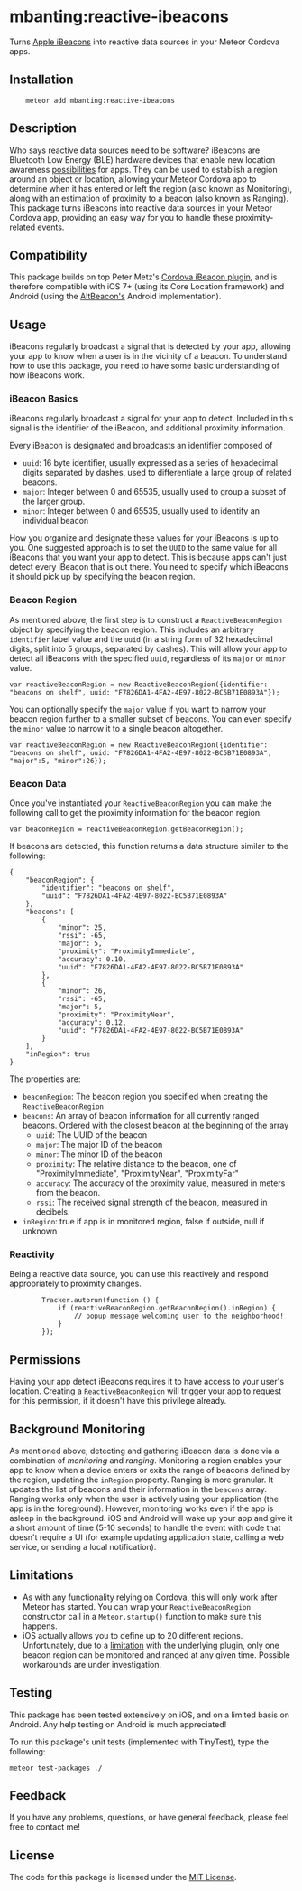 # mbanting:reactive-ibeacons

Turns [Apple iBeacons](https://developer.apple.com/ibeacon/) into reactive data sources in your Meteor Cordova apps. 

## Installation

```
    meteor add mbanting:reactive-ibeacons
```

## Description

Who says reactive data sources need to be software? iBeacons are Bluetooth Low Energy (BLE) hardware devices that enable new location awareness [possibilities](http://blog.mowowstudios.com/2015/02/100-use-cases-examples-ibeacon-technology/) for apps. They can be used to establish a region around an object or location, allowing your Meteor Cordova app to determine when it has entered or left the region (also known as Monitoring), along with an estimation of proximity to a beacon (also known as Ranging). This package turns iBeacons into reactive data sources in your Meteor Cordova app, providing an easy way for you to handle these proximity-related events. 


## Compatibility
This package builds on top Peter Metz's [Cordova iBeacon plugin](https://github.com/petermetz/cordova-plugin-ibeacon), and is therefore compatible with iOS 7+ (using its Core Location framework) and Android (using the [AltBeacon's](http://altbeacon.org/) Android implementation). 

## Usage
iBeacons regularly broadcast a signal that is detected by your app, allowing your app to know when a user is in the vicinity of a beacon. To understand how to use this package, you need to have some basic understanding of how iBeacons work. 

### iBeacon Basics
iBeacons regularly broadcast a signal for your app to detect. Included in this signal is the identifier of the iBeacon, and additional proximity information. 

Every iBeacon is designated and broadcasts an identifier composed of
- `uuid`: 16 byte identifier, usually expressed as a series of hexadecimal digits separated by dashes, used to differentiate a large group of related beacons.  
- `major`:  Integer between 0 and 65535, usually used to group a subset of the larger group. 
- `minor`: Integer between 0 and 65535, usually used to identify an individual beacon 

How you organize and designate these values for your iBeacons is up to you. One suggested approach is to set the `UUID` to the same value for all iBeacons that you want your app to detect. This is because apps can't just detect every iBeacon that is out there. You need to specify which iBeacons it should pick up by specifying the beacon region.

### Beacon Region
As mentioned above, the first step is to construct a `ReactiveBeaconRegion` object by specifying the beacon region. This includes an arbitrary `identifier` label value  and the `uuid` (in a string form of 32 hexadecimal digits, split into 5 groups, separated by dashes). This will allow your app to detect all iBeacons with the specified `uuid`, regardless of its `major` or `minor` value. 
```
var reactiveBeaconRegion = new ReactiveBeaconRegion({identifier: "beacons on shelf", uuid: "F7826DA1-4FA2-4E97-8022-BC5B71E0893A"});
```
You can optionally specify the `major` value if you want to narrow your beacon region further to a smaller subset of beacons. You can even specify the `minor` value to narrow it to a single beacon altogether.  
```
var reactiveBeaconRegion = new ReactiveBeaconRegion({identifier: "beacons on shelf", uuid: "F7826DA1-4FA2-4E97-8022-BC5B71E0893A", "major":5, "minor":26});
```

### Beacon Data
Once you've instantiated your `ReactiveBeaconRegion` you can make the following call to get the proximity information for the beacon region. 

```
var beaconRegion = reactiveBeaconRegion.getBeaconRegion();
```

If beacons are detected, this function returns a data structure similar to the following:
```
{
    "beaconRegion": {
        "identifier": "beacons on shelf",
        "uuid": "F7826DA1-4FA2-4E97-8022-BC5B71E0893A"
    },
    "beacons": [
        {
            "minor": 25,
            "rssi": -65,
            "major": 5,
            "proximity": "ProximityImmediate",
            "accuracy": 0.10,
            "uuid": "F7826DA1-4FA2-4E97-8022-BC5B71E0893A"
        },
        {
            "minor": 26,
            "rssi": -65,
            "major": 5,
            "proximity": "ProximityNear",
            "accuracy": 0.12,
            "uuid": "F7826DA1-4FA2-4E97-8022-BC5B71E0893A"
        }
    ],
    "inRegion": true
}
```
The properties are:
- `beaconRegion`: The beacon region you specified when creating the `ReactiveBeaconRegion`
- `beacons`: An array of beacon information for all currently ranged beacons. Ordered with the closest beacon at the beginning of the array
  - `uuid`: The UUID of the beacon
  - `major`: The major ID of the beacon
  - `minor`: The minor ID of the beacon
  - `proximity`: The relative distance to the beacon, one of "ProximityImmediate", "ProximityNear", "ProximityFar"
  - `accuracy`: The accuracy of the proximity value, measured in meters from the beacon.
  - `rssi`: The received signal strength of the beacon, measured in decibels.
- `inRegion`: true if app is in monitored region, false if outside, null if unknown 

### Reactivity
Being a reactive data source, you can use this reactively and respond appropriately to proximity changes.
```
        Tracker.autorun(function () {
            if (reactiveBeaconRegion.getBeaconRegion().inRegion) {
                // popup message welcoming user to the neighborhood!
            }
        });
```

## Permissions
Having your app detect iBeacons requires it to have access to your user's location. Creating a `ReactiveBeaconRegion` will trigger  your app to request for this permission, if it doesn't have this privilege already. 

## Background Monitoring
As mentioned above, detecting and gathering iBeacon data is done via a combination of _monitoring_ and _ranging_. Monitoring a region enables your app to know when a device enters or exits the range of beacons defined by the region, updating the `inRegion` property. Ranging is more granular. It updates the list of beacons and their information in the `beacons` array. Ranging works only when the user is actively using your application (the app is in the foreground). However, monitoring works even if the app is asleep in the background. iOS and Android will wake up your app and give it a short amount of time (5-10 seconds) to handle the event with code that doesn't require a UI (for example updating application state, calling a web service, or sending a local notification). 

## Limitations
- As with any functionality relying on Cordova, this will only work after Meteor has started. You can wrap your `ReactiveBeaconRegion` constructor call in a `Meteor.startup()` function to make sure this happens.
- iOS actually allows you to define up to 20 different regions. Unfortunately, due to a [limitation](https://github.com/petermetz/cordova-plugin-ibeacon/issues/166) with the underlying plugin, only one beacon region can be monitored and ranged at any given time. Possible workarounds are under investigation.

## Testing

This package has been tested extensively on iOS, and on a limited basis on Android. Any help testing on Android is much appreciated! 

To run this package's unit tests (implemented with TinyTest), type the following:

```
meteor test-packages ./
```

## Feedback
If you have any problems, questions, or have general feedback, please feel free to contact me!

## License
The code for this package is licensed under the [MIT License](http://opensource.org/licenses/MIT).